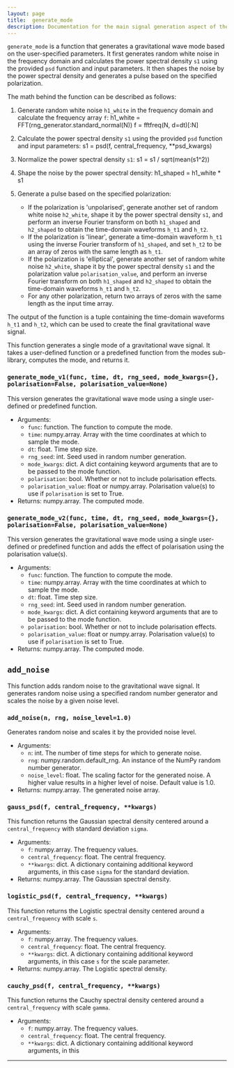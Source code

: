 ```yaml
---
layout: page
title:  generate_mode
description: Documentation for the main signal generation aspect of the code
---
```


`generate_mode` is a function that generates a gravitational wave mode based on the user-specified parameters. It first generates random white noise in the frequency domain and calculates the power spectral density `s1` using the provided `psd` function and input parameters. It then shapes the noise by the power spectral density and generates a pulse based on the specified polarization.

The math behind the function can be described as follows:

1. Generate random white noise `h1_white` in the frequency domain and calculate the frequency array `f`:
   h1_white = FFT(rng_generator.standard_normal(N))
   f = fftfreq(N, d=dt)[:N]

2. Calculate the power spectral density `s1` using the provided `psd` function and input parameters:
   s1 = psd(f, central_frequency, **psd_kwargs)

3. Normalize the power spectral density `s1`:
   s1 = s1 / sqrt(mean(s1^2))

4. Shape the noise by the power spectral density:
   h1_shaped = h1_white * s1

5. Generate a pulse based on the specified polarization:
   - If the polarization is 'unpolarised', generate another set of random white noise `h2_white`, shape it by the power spectral density `s1`, and perform an inverse Fourier transform on both `h1_shaped` and `h2_shaped` to obtain the time-domain waveforms `h_t1` and `h_t2`.
   - If the polarization is 'linear', generate a time-domain waveform `h_t1` using the inverse Fourier transform of `h1_shaped`, and set `h_t2` to be an array of zeros with the same length as `h_t1`.
   - If the polarization is 'elliptical', generate another set of random white noise `h2_white`, shape it by the power spectral density `s1` and the polarization value `polarisation_value`, and perform an inverse Fourier transform on both `h1_shaped` and `h2_shaped` to obtain the time-domain waveforms `h_t1` and `h_t2`.
   - For any other polarization, return two arrays of zeros with the same length as the input time array.

The output of the function is a tuple containing the time-domain waveforms `h_t1` and `h_t2`, which can be used to create the final gravitational wave signal.





This function generates a single mode of a gravitational wave signal. It takes a user-defined function or a predefined function from the modes sub-library, computes the mode, and returns it.

### `generate_mode_v1(func, time, dt, rng_seed, mode_kwargs={}, polarisation=False, polarisation_value=None)`

This version generates the gravitational wave mode using a single user-defined or predefined function. 

- Arguments:
  - `func`: function. The function to compute the mode.
  - `time`: numpy.array. Array with the time coordinates at which to sample the mode.
  - `dt`: float. Time step size.
  - `rng_seed`: int. Seed used in random number generation.
  - `mode_kwargs`: dict. A dict containing keyword arguments that are to be passed to the mode function.
  - `polarisation`: bool. Whether or not to include polarisation effects.
  - `polarisation_value`: float or numpy.array. Polarisation value(s) to use if `polarisation` is set to True.
- Returns: numpy.array. The computed mode.

### `generate_mode_v2(func, time, dt, rng_seed, mode_kwargs={}, polarisation=False, polarisation_value=None)`

This version generates the gravitational wave mode using a single user-defined or predefined function and adds the effect of polarisation using the polarisation value(s).

- Arguments:
  - `func`: function. The function to compute the mode.
  - `time`: numpy.array. Array with the time coordinates at which to sample the mode.
  - `dt`: float. Time step size.
  - `rng_seed`: int. Seed used in random number generation.
  - `mode_kwargs`: dict. A dict containing keyword arguments that are to be passed to the mode function.
  - `polarisation`: bool. Whether or not to include polarisation effects.
  - `polarisation_value`: float or numpy.array. Polarisation value(s) to use if `polarisation` is set to True.
- Returns: numpy.array. The computed mode.

## `add_noise`

This function adds random noise to the gravitational wave signal. It generates random noise using a specified random number generator and scales the noise by a given noise level.

### `add_noise(n, rng, noise_level=1.0)`

Generates random noise and scales it by the provided noise level.

- Arguments:
  - `n`: int. The number of time steps for which to generate noise.
  - `rng`: numpy.random.default_rng. An instance of the NumPy random number generator.
  - `noise_level`: float. The scaling factor for the generated noise. A higher value results in a higher level of noise. Default value is 1.0.
- Returns: numpy.array. The generated noise array.


### `gauss_psd(f, central_frequency, **kwargs)`

This function returns the Gaussian spectral density centered around a `central_frequency` with standard deviation `sigma`.

- Arguments:
  - `f`: numpy.array. The frequency values.
  - `central_frequency`: float. The central frequency.
  - `**kwargs`: dict. A dictionary containing additional keyword arguments, in this case `sigma` for the standard deviation.
- Returns: numpy.array. The Gaussian spectral density.

### `logistic_psd(f, central_frequency, **kwargs)`

This function returns the Logistic spectral density centered around a `central_frequency` with scale `s`.

- Arguments:
  - `f`: numpy.array. The frequency values.
  - `central_frequency`: float. The central frequency.
  - `**kwargs`: dict. A dictionary containing additional keyword arguments, in this case `s` for the scale parameter.
- Returns: numpy.array. The Logistic spectral density.

### `cauchy_psd(f, central_frequency, **kwargs)`

This function returns the Cauchy spectral density centered around a `central_frequency` with scale `gamma`.

- Arguments:
  - `f`: numpy.array. The frequency values.
  - `central_frequency`: float. The central frequency.
  - `**kwargs`: dict. A dictionary containing additional keyword arguments, in this



---

